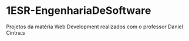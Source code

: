 # 1ESR-EngenhariaDeSoftware

Projetos da matéria Web Development realizados com o professor Daniel Cintra.s